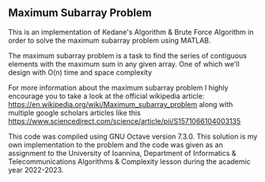 Maximum Subarray Problem
---------------------------


This is an implementation of Kedane's Algorithm & Brute Force Algorithm in order to solve the maximum subarray problem using MATLAB.

The maximum subarray problem is a task to find the series of contiguous elements with the maximum sum in any given array. One of which we'll design with O(n) time and space complexity

For more information about the maximum subarray problem I highly encourage you to take a look at the official wikipedia article: https://en.wikipedia.org/wiki/Maximum_subarray_problem  along with multiple google scholars articles like this https://www.sciencedirect.com/science/article/pii/S1571066104003135


This code was compiled using GNU Octave version 7.3.0. This solution is my own implementation to the problem and the code was given as an assignment to the University of Ioannina, Department of Informatics & Telecommunications Algorithms & Complexity lesson during the academic year 2022-2023.
